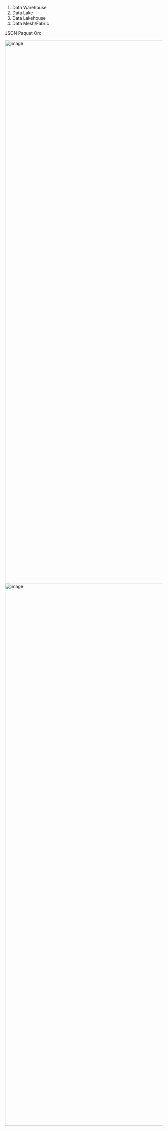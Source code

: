 1. Data Warehouse
2. Data Lake
3. Data Lakehouse
4. Data Mesh/Fabric


JSON
Paquet
Orc

<img width="1728" alt="image" src="https://github.com/anjijava16/SnowFlakeDBUtils_RedShiftUtils/assets/5849522/769a6fd8-9e68-4469-b8b8-27f15a60c8a2">


<img width="1728" alt="image" src="https://github.com/anjijava16/SnowFlakeDBUtils_RedShiftUtils/assets/5849522/04f3d871-c3ff-4181-b9d2-42075399fc8d">


